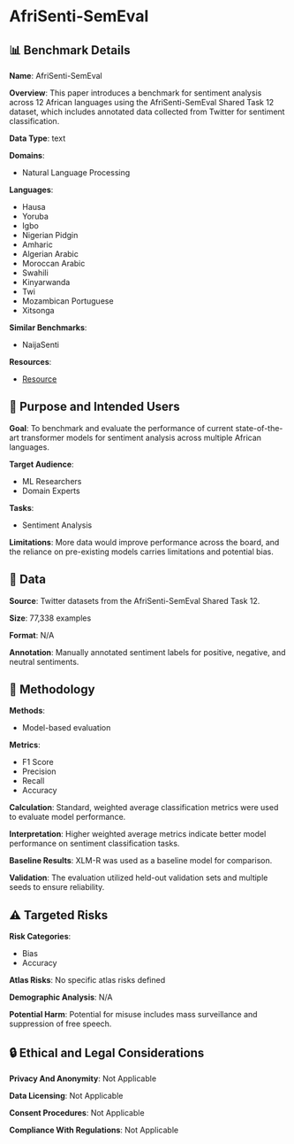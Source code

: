 # AfriSenti-SemEval

## 📊 Benchmark Details

**Name**: AfriSenti-SemEval

**Overview**: This paper introduces a benchmark for sentiment analysis across 12 African languages using the AfriSenti-SemEval Shared Task 12 dataset, which includes annotated data collected from Twitter for sentiment classification.

**Data Type**: text

**Domains**:
- Natural Language Processing

**Languages**:
- Hausa
- Yoruba
- Igbo
- Nigerian Pidgin
- Amharic
- Algerian Arabic
- Moroccan Arabic
- Swahili
- Kinyarwanda
- Twi
- Mozambican Portuguese
- Xitsonga

**Similar Benchmarks**:
- NaijaSenti

**Resources**:
- [Resource](http://bit.ly/40yvilf)

## 🎯 Purpose and Intended Users

**Goal**: To benchmark and evaluate the performance of current state-of-the-art transformer models for sentiment analysis across multiple African languages.

**Target Audience**:
- ML Researchers
- Domain Experts

**Tasks**:
- Sentiment Analysis

**Limitations**: More data would improve performance across the board, and the reliance on pre-existing models carries limitations and potential bias.

## 💾 Data

**Source**: Twitter datasets from the AfriSenti-SemEval Shared Task 12.

**Size**: 77,338 examples

**Format**: N/A

**Annotation**: Manually annotated sentiment labels for positive, negative, and neutral sentiments.

## 🔬 Methodology

**Methods**:
- Model-based evaluation

**Metrics**:
- F1 Score
- Precision
- Recall
- Accuracy

**Calculation**: Standard, weighted average classification metrics were used to evaluate model performance.

**Interpretation**: Higher weighted average metrics indicate better model performance on sentiment classification tasks.

**Baseline Results**: XLM-R was used as a baseline model for comparison.

**Validation**: The evaluation utilized held-out validation sets and multiple seeds to ensure reliability.

## ⚠️ Targeted Risks

**Risk Categories**:
- Bias
- Accuracy

**Atlas Risks**:
No specific atlas risks defined

**Demographic Analysis**: N/A

**Potential Harm**: Potential for misuse includes mass surveillance and suppression of free speech.

## 🔒 Ethical and Legal Considerations

**Privacy And Anonymity**: Not Applicable

**Data Licensing**: Not Applicable

**Consent Procedures**: Not Applicable

**Compliance With Regulations**: Not Applicable
